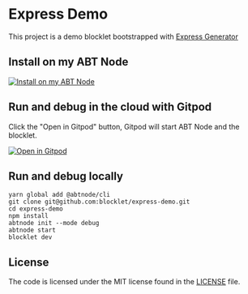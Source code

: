 # Express Demo

This project is a demo blocklet bootstrapped with [Express Generator](https://expressjs.com/en/starter/generator.html)

## Install on my ABT Node

[![Install on my ABT Node](https://raw.githubusercontent.com/blocklet/development-guide/main/assets/install_on_abtnode.svg)](https://install.arcblock.io/?action=blocklet-install&meta_url=https%3A%2F%2Fgithub.com%2Fblocklet%2Fexpress-demo%2Freleases%2Fdownload%2Fv1.0.3%2Fblocklet.json)

## Run and debug in the cloud with Gitpod

Click the "Open in Gitpod" button, Gitpod will start ABT Node and the blocklet.

[![Open in Gitpod](https://gitpod.io/button/open-in-gitpod.svg)](https://gitpod.io/#https://github.com/blocklet/express-demo)

## Run and debug locally

```shell
yarn global add @abtnode/cli
git clone git@github.com:blocklet/express-demo.git
cd express-demo
npm install
abtnode init --mode debug
abtnode start
blocklet dev
```

## License

The code is licensed under the MIT license found in the
[LICENSE](LICENSE) file.
